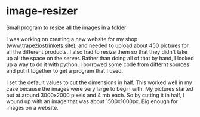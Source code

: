 # image-resizer
Small program to resize all the images in a folder


I was working on creating a new website for my shop (www.trapeziostrinkets.site), and needed to upload about 450 pictures for all the different products. I also had to resize them so that they didn't take up all the space on the server. Rather than doing all of that by hand, I looked up a way to do it with python. I borrowed some code from differnt sources and put it together to get a program that I used. 

I set the default values to cut the dimensions in half. This worked well in my case because the images were very large to begin with. My pictures started out at around 3000x2000 pixels and 4 mb each. So by cutting it in half, I wound up with an image that was about 1500x1000px. Big enough for images on a website. 

